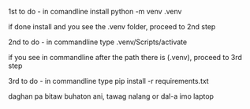 1st to do - in comandline install python -m venv .venv

if done install and you see the .venv folder, proceed to 2nd step

2nd to do - in commandline type .venv/Scripts/activate

if you see in commandline after the path there is (.venv), proceed to 3rd step

3rd to do - in commandline type pip install -r requirements.txt

daghan pa bitaw buhaton ani, tawag nalang or dal-a imo laptop
